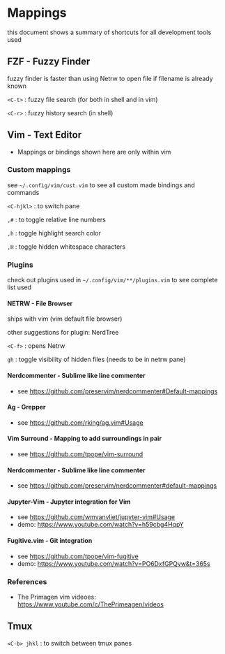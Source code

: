 # Mappings
this document shows a summary of shortcuts for all development tools used

## FZF - Fuzzy Finder
fuzzy finder is faster than using Netrw to open file if filename is already known

`<C-t>` : fuzzy file search (for both in shell and in vim)

`<C-r>` : fuzzy history search (in shell)

## Vim - Text Editor
* Mappings or bindings shown here are only within vim

### Custom mappings
see `~/.config/vim/cust.vim` to see all custom made bindings and commands

`<C-hjkl>` : to switch pane

`,#` : to toggle relative line numbers

`,h` : toggle highlight search color

`,H` : toggle hidden whitespace characters

### Plugins
check out plugins used in `~/.config/vim/**/plugins.vim` to see complete list used

#### NETRW - File Browser
ships with vim (vim default file browser)

other suggestions for plugin: NerdTree

`<C-f>` : opens Netrw

`gh` : toggle visibility of hidden files (needs to be in netrw pane)

#### Nerdcommenter - Sublime like line commenter
* see https://github.com/preservim/nerdcommenter#Default-mappings

#### Ag - Grepper
* see https://github.com/rking/ag.vim#Usage

#### Vim Surround - Mapping to add surroundings in pair
* see https://github.com/tpope/vim-surround

#### Nerdcommenter - Sublime like line commenter
* see https://github.com/preservim/nerdcommenter#default-mappings

#### Jupyter-Vim - Jupyter integration for Vim
* see https://github.com/wmvanvliet/jupyter-vim#Usage
* demo: https://www.youtube.com/watch?v=h59cbg4HqpY


#### Fugitive.vim - Git integration
* see https://github.com/tpope/vim-fugitive
* demo: https://www.youtube.com/watch?v=PO6DxfGPQvw&t=365s

### References
* The Primagen vim videoes: https://www.youtube.com/c/ThePrimeagen/videos

## Tmux
`<C-b> jhkl` : to switch between tmux panes
